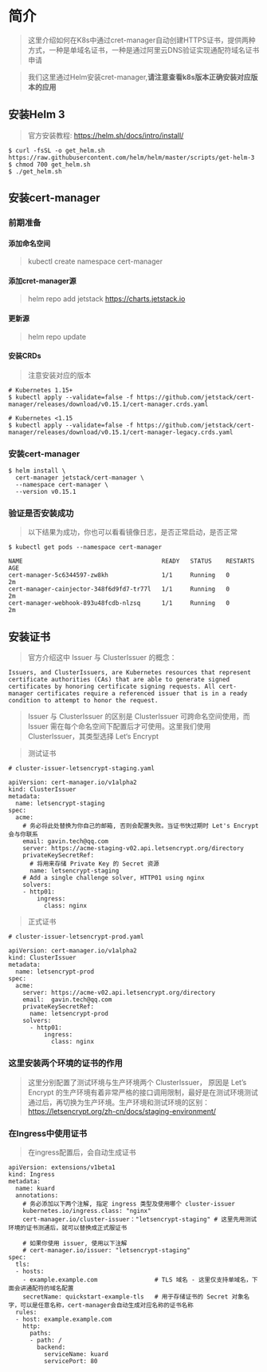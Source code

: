# 简介
> 这里介绍如何在K8s中通过cret-manager自动创建HTTPS证书，提供两种方式，一种是单域名证书，一种是通过阿里云DNS验证实现通配符域名证书申请

> 我们这里通过Helm安装cret-manager,**请注意查看k8s版本正确安装对应版本的应用**

## 安装Helm 3
> 官方安装教程: https://helm.sh/docs/intro/install/

```
$ curl -fsSL -o get_helm.sh https://raw.githubusercontent.com/helm/helm/master/scripts/get-helm-3
$ chmod 700 get_helm.sh
$ ./get_helm.sh
```

## 安装cert-manager
### 前期准备
#### 添加命名空间
> kubectl create namespace cert-manager

#### 添加cret-manager源
> helm repo add jetstack https://charts.jetstack.io

#### 更新源
> helm repo update

#### 安装CRDs
> 注意安装对应的版本
```
# Kubernetes 1.15+
$ kubectl apply --validate=false -f https://github.com/jetstack/cert-manager/releases/download/v0.15.1/cert-manager.crds.yaml

# Kubernetes <1.15
$ kubectl apply --validate=false -f https://github.com/jetstack/cert-manager/releases/download/v0.15.1/cert-manager-legacy.crds.yaml
```

### 安装cert-manager
```
$ helm install \
  cert-manager jetstack/cert-manager \
  --namespace cert-manager \
  --version v0.15.1
```

### 验证是否安装成功
> 以下结果为成功，你也可以看看镜像日志，是否正常启动，是否正常
```
$ kubectl get pods --namespace cert-manager

NAME                                       READY   STATUS    RESTARTS   AGE
cert-manager-5c6344597-zw8kh               1/1     Running   0          2m
cert-manager-cainjector-348f6d9fd7-tr77l   1/1     Running   0          2m
cert-manager-webhook-893u48fcdb-nlzsq      1/1     Running   0          2m
```

## 安装证书
> 官方介绍这中 Issuer 与 ClusterIssuer 的概念：

```
Issuers, and ClusterIssuers, are Kubernetes resources that represent certificate authorities (CAs) that are able to generate signed certificates by honoring certificate signing requests. All cert-manager certificates require a referenced issuer that is in a ready condition to attempt to honor the request.
```

> Issuer 与 ClusterIssuer 的区别是 ClusterIssuer 可跨命名空间使用，而 Issuer 需在每个命名空间下配置后才可使用。这里我们使用 ClusterIssuer，其类型选择 Let‘s Encrypt

> 测试证书
```
# cluster-issuer-letsencrypt-staging.yaml

apiVersion: cert-manager.io/v1alpha2
kind: ClusterIssuer
metadata:
  name: letsencrypt-staging
spec:
  acme:
    # 务必将此处替换为你自己的邮箱, 否则会配置失败。当证书快过期时 Let's Encrypt 会与你联系
    email: gavin.tech@qq.com
    server: https://acme-staging-v02.api.letsencrypt.org/directory
    privateKeySecretRef:
      # 将用来存储 Private Key 的 Secret 资源
      name: letsencrypt-staging
    # Add a single challenge solver, HTTP01 using nginx
    solvers:
    - http01:
        ingress:
          class: nginx
```

> 正式证书
```
# cluster-issuer-letsencrypt-prod.yaml

apiVersion: cert-manager.io/v1alpha2
kind: ClusterIssuer
metadata:
  name: letsencrypt-prod
spec:
  acme:
    server: https://acme-v02.api.letsencrypt.org/directory
    email:  gavin.tech@qq.com
    privateKeySecretRef:
      name: letsencrypt-prod
    solvers:
      - http01:
          ingress:
            class: nginx
```

### 这里安装两个环境的证书的作用
> 这里分别配置了测试环境与生产环境两个 ClusterIssuer， 原因是 Let’s Encrypt 的生产环境有着非常严格的接口调用限制，最好是在测试环境测试通过后，再切换为生产环境。生产环境和测试环境的区别：https://letsencrypt.org/zh-cn/docs/staging-environment/

### 在Ingress中使用证书
> 在ingress配置后，会自动生成证书

```
apiVersion: extensions/v1beta1
kind: Ingress
metadata:
  name: kuard
  annotations:
    # 务必添加以下两个注解, 指定 ingress 类型及使用哪个 cluster-issuer
    kubernetes.io/ingress.class: "nginx"
    cert-manager.io/cluster-issuer："letsencrypt-staging" # 这里先用测试环境的证书测通后，就可以替换成正式服证书

    # 如果你使用 issuer, 使用以下注解 
    # cert-manager.io/issuer: "letsencrypt-staging"
spec:
  tls:
  - hosts:
    - example.example.com                # TLS 域名 - 这里仅支持单域名，下面会讲通配符的域名配置
    secretName: quickstart-example-tls   # 用于存储证书的 Secret 对象名字，可以是任意名称，cert-manager会自动生成对应名称的证书名称
  rules:
  - host: example.example.com
    http:
      paths:
      - path: /
        backend:
          serviceName: kuard
          servicePort: 80
```
